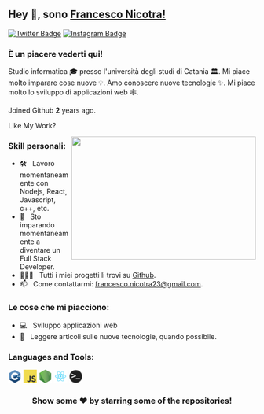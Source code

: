 ## Hey 👋, sono [Francesco Nicotra!](https://github.com/FrancescoNicotra/)

[![Twitter Badge](https://img.shields.io/badge/-Twitter-00acee?style=flat-square&logo=Twitter&logoColor=white)](https://twitter.com/Francuzzo99)
[![Instagram Badge](https://img.shields.io/badge/-Instagram-e4405f?style=flat-square&logo=Instagram&logoColor=white)](https://instagram.com/francesconicotra__/)

### È un piacere vederti qui!

Studio informatica 🎓 presso l'università degli studi di Catania 🏛. Mi piace molto imparare cose nuove 💡. Amo conoscere nuove tecnologie ✨. Mi piace molto lo sviluppo di applicazioni web 🕸️.

Joined Github **2** years ago.

Like My Work?


<img align="right" height="250" width="375" alt="" src="https://raw.githubusercontent.com/iampavangandhi/iampavangandhi/master/gifs/coder.gif" />

### Skill personali:

- 🛠 &nbsp; Lavoro momentaneamente con Nodejs, React, <br /> Javascript, c++,  etc.
- 🚀 &nbsp; Sto imparando momentaneamente a diventare un Full Stack Developer.
- 👨🏻‍💻 &nbsp; Tutti i miei progetti li trovi su [Github](https://github.com/FrancescoNicotra).
- 📫 &nbsp; Come contattarmi: francesco.nicotra23@gmail.com.

### Le cose che mi piacciono:

- 💻 &nbsp; Sviluppo applicazioni web
- 📰 &nbsp; Leggere articoli sulle nuove tecnologie, quando possibile.

### Languages and Tools:

<code><img height="27" src="https://raw.githubusercontent.com/github/explore/80688e429a7d4ef2fca1e82350fe8e3517d3494d/topics/cpp/cpp.png" alt="cpp"></code>
<code><img height="27" src="https://raw.githubusercontent.com/github/explore/80688e429a7d4ef2fca1e82350fe8e3517d3494d/topics/javascript/javascript.png" alt="javascript"></code>
<code><img height="27" src="https://raw.githubusercontent.com/github/explore/80688e429a7d4ef2fca1e82350fe8e3517d3494d/topics/nodejs/nodejs.png" alt="nodejs"></code>
<code><img height="27" src="https://raw.githubusercontent.com/github/explore/80688e429a7d4ef2fca1e82350fe8e3517d3494d/topics/react/react.png" alt="react"></code>
<code><img height="27" src="https://raw.githubusercontent.com/github/explore/80688e429a7d4ef2fca1e82350fe8e3517d3494d/topics/terminal/terminal.png" alt="terminal"></code>

<!--
<code><img height="25" src="https://raw.githubusercontent.com/github/explore/80688e429a7d4ef2fca1e82350fe8e3517d3494d/topics/sass/sass.png" alt="sass"></code>
-->

<div align="center">

### Show some ❤️ by starring some of the repositories!

</div>
